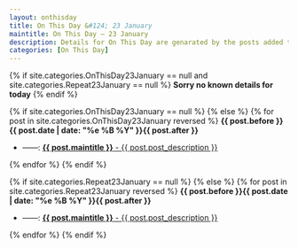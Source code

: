 ```yaml
---
layout: onthisday
title: On This Day &#124; 23 January
maintitle: On This Day — 23 January
description: Details for On This Day are genarated by the posts added to the website so the content is subject to changes/updates over time.
categories: [On This Day]
---
```


{% if site.categories.OnThisDay23January == null and site.categories.Repeat23January == null %}
<strong>Sorry no known details for today</strong>
{% endif %}

{% if site.categories.OnThisDay23January == null %}
{% else %}
{% for post in site.categories.OnThisDay23January reversed %}
<strong>{{ post.before }}{{ post.date | date: "%e %B %Y" }}{{ post.after }}</strong>
<ul>
<li> ——: <a class="{{ post.class }}" href="{{ post.url }}"><strong>{{ post.maintitle }}</strong> - {{ post.post_description }}</a></li>
</ul>
{% endfor %}
{% endif %}

{% if site.categories.Repeat23January == null %}
{% else %}
{% for post in site.categories.Repeat23January reversed %}
<strong>{{ post.before }}{{ post.date | date: "%e %B %Y" }}{{ post.after }}</strong>
<ul>
<li> ——: <a class="{{ post.class }}" href="{{ post.url }}"><strong>{{ post.maintitle }}</strong> - {{ post.post_description }}</a></li>
</ul>
{% endfor %}
{% endif %}
